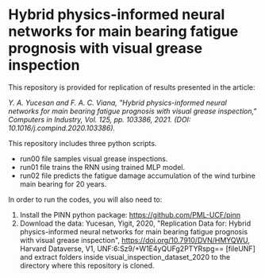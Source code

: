 # Hybrid physics-informed neural networks for main bearing fatigue prognosis with visual grease inspection

This repository is provided for replication of results presented in the article:

*Y. A. Yucesan and F. A. C. Viana, "Hybrid physics-informed neural networks for main bearing fatigue prognosis with visual grease inspection," Computers in Industry, Vol. 125, pp. 103386, 2021. (DOI: 10.1016/j.compind.2020.103386).*

This repository includes three python scripts.

- run00 file samples visual grease inspections.
- run01 file trains the RNN using trained MLP model.
- run02 file predicts the fatigue damage accumulation of the wind turbine main bearing for 20 years.

In order to run the codes, you will also need to:
1. Install the PINN python package: https://github.com/PML-UCF/pinn
2. Download the data:
Yucesan, Yigit, 2020, "Replication Data for: Hybrid physics-informed neural networks for main bearing fatigue prognosis with visual grease inspection", https://doi.org/10.7910/DVN/HMYQWU, Harvard Dataverse, V1, UNF:6:Sz9/+W1E4yQUFg2PTYRspg== [fileUNF]
and extract folders inside visual_inspection_dataset_2020 to the directory where this repository is cloned.
